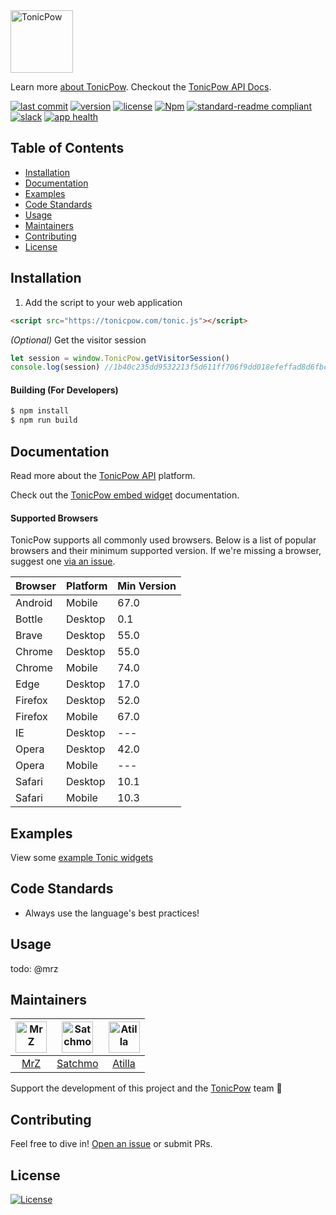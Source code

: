 <img src="https://github.com/tonicpow/embed/blob/master/images/tonicpow-logo.png" height="100" alt="TonicPow">

Learn more [about TonicPow](https://tonicpow.com/). Checkout the [TonicPow API Docs](https://docs.tonicpow.com).

[![last commit](https://img.shields.io/github/last-commit/tonicpow/embed.svg?style=flat)](https://github.com/tonicpow/embed/commits/master)
[![version](https://img.shields.io/github/release-pre/tonicpow/embed.svg?style=flat)](https://github.com/tonicpow/embed/releases)
[![license](https://img.shields.io/badge/license-Open%20BSV-brightgreen.svg?style=flat)](/LICENSE)
[![Npm](https://img.shields.io/npm/v/tonicpow-embed?style=flat)](https://www.npmjs.com/package/tonicpow-embed)
[![standard-readme compliant](https://img.shields.io/badge/standard--readme-OK-green.svg?style=flat)](https://github.com/RichardLitt/standard-readme)
[![slack](https://img.shields.io/badge/slack-tonicpow-orange.svg?style=flat)](https://atlantistic.slack.com/app_redirect?channel=tonicpow)
[![app health](https://img.shields.io/website-up-down-green-red/https/tonicpow.com.svg?label=status)](https://tonicpow.com/)

## Table of Contents
- [Installation](#installation)
- [Documentation](#documentation)
- [Examples](#examples)
- [Code Standards](#code-standards)
- [Usage](#usage)
- [Maintainers](#maintainers)
- [Contributing](#contributing)
- [License](#license)

## Installation
1. Add the script to your web application
```html
<script src="https://tonicpow.com/tonic.js"></script>
```

_(Optional)_ Get the visitor session
```javascript
let session = window.TonicPow.getVisitorSession()
console.log(session) //1b40c235dd9532213f5d611ff706f9dd018efeffad8d6fbc35dc421fed18bab8
```

#### Building (For Developers)
```bash
$ npm install
$ npm run build
```

## Documentation
Read more about the [TonicPow API](https://docs.tonicpow.com) platform.

Check out the [TonicPow embed widget](widget.md) documentation.

#### Supported Browsers
TonicPow supports all commonly used browsers. Below is a list of popular browsers and their minimum supported version.
If we're missing a browser, suggest one [via an issue](https://github.com/tonicpow/embed/issues/new).

|Browser |Platform |Min Version |
|:---|:---|:---|
|Android|Mobile|67.0|
|Bottle|Desktop|0.1|
|Brave|Desktop|55.0|
|Chrome|Desktop|55.0|
|Chrome|Mobile|74.0|
|Edge|Desktop|17.0|
|Firefox|Desktop|52.0|
|Firefox|Mobile|67.0|
|IE|Desktop|---|
|Opera|Desktop|42.0|
|Opera|Mobile|---|
|Safari|Desktop|10.1|
|Safari|Mobile|10.3|

## Examples
View some [example Tonic widgets](/examples/example.html)

## Code Standards
- Always use the language's best practices!

## Usage
todo: @mrz

## Maintainers
| [<img src="https://github.com/mrz1836.png" height="50" alt="MrZ" />](https://github.com/mrz1836) | [<img src="https://github.com/rohenaz.png" height="50" alt="Satchmo" />](https://github.com/rohenaz) | [<img src="https://github.com/attilaaf.png" height="50" alt="Atilla" />](https://github.com/attilaaf) |
|:---:|:---:|:---:|
| [MrZ](https://github.com/mrz1836) | [Satchmo](https://github.com/rohenaz) | [Atilla](https://github.com/attilaaf) |
                                                                                                                                                         
Support the development of this project and the [TonicPow](https://tonicpow.com/) team 🙏

## Contributing
Feel free to dive in! [Open an issue](https://github.com/tonicpow/embed/issues/new) or submit PRs.

## License
[![License](https://img.shields.io/badge/license-Open%20BSV-brightgreen.svg?style=flat)](/LICENSE)
